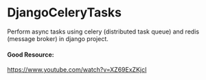 # DjangoCeleryTasks
Perform async tasks using celery (distributed task queue) and redis (message broker) in django project.

#### Good Resource: 
https://www.youtube.com/watch?v=XZ69ExZKjcI

